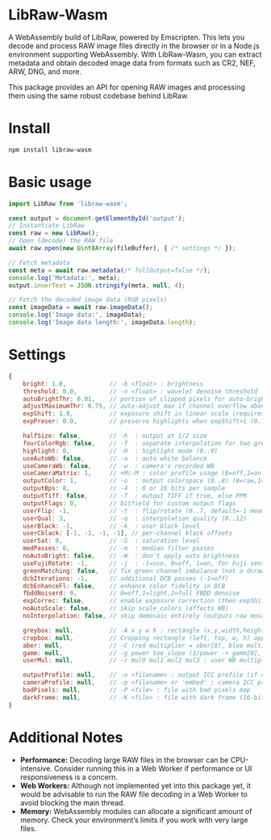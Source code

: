 # LibRaw-Wasm
A WebAssembly build of LibRaw, powered by Emscripten. This lets you decode and process RAW image files directly in the browser or in a Node.js environment supporting WebAssembly. With LibRaw-Wasm, you can extract metadata and obtain decoded image data from formats such as CR2, NEF, ARW, DNG, and more.

This package provides an API for opening RAW images and processing them using the same robust codebase behind LibRaw.


# Install
```bash
npm install libraw-wasm
```

# Basic usage
```javascript
import LibRaw from 'libraw-wasm';

const output = document.getElementById('output');
// Instantiate LibRaw
const raw = new LibRaw();
// Open (decode) the RAW file
await raw.open(new Uint8Array(fileBuffer), { /* settings */ });

// Fetch metadata
const meta = await raw.metadata(/* fullOutput=false */);
console.log('Metadata:', meta);
output.innerText = JSON.stringify(meta, null, 4);

// Fetch the decoded image data (RGB pixels)
const imageData = await raw.imageData();
console.log('Image data:', imageData);
console.log('Image data length:', imageData.length);

```

# Settings
```javascript
{
	bright: 1.0,			// -b <float> : brightness
	threshold: 0.0,			// -n <float> : wavelet denoise threshold
	autoBrightThr: 0.01,	// portion of clipped pixels for auto-brightening
	adjustMaximumThr: 0.75,	// auto-adjust max if channel overflow above threshold
	expShift: 1.0,			// exposure shift in linear scale (requires expCorrec=1)
	expPreser: 0.0,			// preserve highlights when expShift>1 (0..1)

	halfSize: false,		// -h  : output at 1/2 size
	fourColorRgb: false,	// -f  : separate interpolation for two green channels
	highlight: 0,			// -H  : highlight mode (0..9)
	useAutoWb: false,		// -a  : auto white balance
	useCameraWb: false,		// -w  : camera's recorded WB
	useCameraMatrix: 1,		// +M/-M : color profile usage (0=off,1=on if WB,3=always)
	outputColor: 1,			// -o  : output colorspace (0..8) (0=raw,1=sRGB,2=Adobe, etc.)
	outputBps: 8,			// -4  : 8 or 16 bits per sample
	outputTiff: false,		// -T  : output TIFF if true, else PPM
	outputFlags: 0,			// bitfield for custom output flags
	userFlip: -1,			// -t  : flip/rotate (0..7, default=-1 means use RAW value)
	userQual: 3,			// -q  : interpolation quality (0..12)
	userBlack: -1,			// -k  : user black level
	userCblack: [-1, -1, -1, -1], // per-channel black offsets
	userSat: 0,				// -S  : saturation level
	medPasses: 0,			// -m  : median filter passes
	noAutoBright: false,	// -W  : don't apply auto brightness
	useFujiRotate: -1,		// -j  : -1=use, 0=off, 1=on, for Fuji sensor rotation
	greenMatching: false,	// fix green channel imbalance (not a dcraw key)
	dcbIterations: -1,		// additional DCB passes (-1=off)
	dcbEnhanceFl: false,	// enhance color fidelity in DCB
	fbddNoiserd: 0,			// 0=off,1=light,2=full FBDD denoise
	expCorrec: false,		// enable exposure correction (then expShift, expPreser apply)
	noAutoScale: false,		// skip scale_colors (affects WB)
	noInterpolation: false,	// skip demosaic entirely (outputs raw mosaic)

	greybox: null,			// -A x y w h : rectangle (x,y,width,height) for WB calc
	cropbox: null,			// Cropping rectangle (left, top, w, h) applied before rotation
	aber: null,				// -C (red multiplier = aber[0], blue multiplier = aber[2])
	gamm: null,				// -g power toe_slope (1/power -> gamm[0], gamm[1] -> slope)
	userMul: null,			// -r mul0 mul1 mul2 mul3 : user WB multipliers (r, g, b, g2)

	outputProfile: null,	// -o <filename> : output ICC profile (if compiled w/ LCMS)
	cameraProfile: null,	// -p <filename> or 'embed' : camera ICC profile
	badPixels: null,		// -P <file> : file with bad pixels map
	darkFrame: null,		// -K <file> : file with dark frame (16-bit PGM)
}
```


# Additional Notes
- **Performance:** Decoding large RAW files in the browser can be CPU-intensive. Consider running this in a Web Worker if performance or UI responsiveness is a concern.
- **Web Workers:** Although not implemented yet into this package yet, it would be advisable to run the RAW file decoding in a Web Worker to avoid blocking the main thread.
- **Memory:** WebAssembly modules can allocate a significant amount of memory. Check your environment’s limits if you work with very large files.